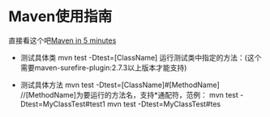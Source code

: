 # Maven使用指南
直接看这个吧[Maven in 5 minutes](https://maven.apache.org/guides/getting-started/maven-in-five-minutes.html)

+ 测试具体类
mvn test -Dtest=[ClassName]
运行测试类中指定的方法：(这个需要maven-surefire-plugin:2.7.3以上版本才能支持)

+ 测试具体方法
mvn test -Dtest=[ClassName]#[MethodName]
//[MethodName]为要运行的方法名，支持*通配符，范例：
mvn test -Dtest=MyClassTest#test1
mvn test -Dtest=MyClassTest#tes